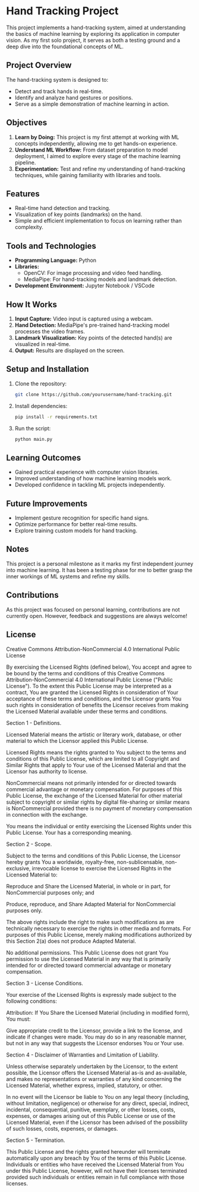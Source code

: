 # Hand Tracking Project

This project implements a hand-tracking system, aimed at understanding the basics of machine learning by exploring its application in computer vision. As my first solo project, it serves as both a testing ground and a deep dive into the foundational concepts of ML.

## Project Overview

The hand-tracking system is designed to:

- Detect and track hands in real-time.
- Identify and analyze hand gestures or positions.
- Serve as a simple demonstration of machine learning in action.

## Objectives

1. **Learn by Doing:** This project is my first attempt at working with ML concepts independently, allowing me to get hands-on experience.
2. **Understand ML Workflow:** From dataset preparation to model deployment, I aimed to explore every stage of the machine learning pipeline.
3. **Experimentation:** Test and refine my understanding of hand-tracking techniques, while gaining familiarity with libraries and tools.

## Features

- Real-time hand detection and tracking.
- Visualization of key points (landmarks) on the hand.
- Simple and efficient implementation to focus on learning rather than complexity.

## Tools and Technologies

- **Programming Language:** Python
- **Libraries:**
  - OpenCV: For image processing and video feed handling.
  - MediaPipe: For hand-tracking models and landmark detection.
- **Development Environment:** Jupyter Notebook / VSCode

## How It Works

1. **Input Capture:** Video input is captured using a webcam.
2. **Hand Detection:** MediaPipe's pre-trained hand-tracking model processes the video frames.
3. **Landmark Visualization:** Key points of the detected hand(s) are visualized in real-time.
4. **Output:** Results are displayed on the screen.

## Setup and Installation

1. Clone the repository:
   ```bash
   git clone https://github.com/yourusername/hand-tracking.git
   ```
2. Install dependencies:
   ```bash
   pip install -r requirements.txt
   ```
3. Run the script:
   ```bash
   python main.py
   ```

## Learning Outcomes

- Gained practical experience with computer vision libraries.
- Improved understanding of how machine learning models work.
- Developed confidence in tackling ML projects independently.

## Future Improvements

- Implement gesture recognition for specific hand signs.
- Optimize performance for better real-time results.
- Explore training custom models for hand tracking.

## Notes

This project is a personal milestone as it marks my first independent journey into machine learning. It has been a testing phase for me to better grasp the inner workings of ML systems and refine my skills.

## Contributions

As this project was focused on personal learning, contributions are not currently open. However, feedback and suggestions are always welcome!

## License

Creative Commons Attribution-NonCommercial 4.0 International Public License

By exercising the Licensed Rights (defined below), You accept and agree to be bound by the terms and conditions of this Creative Commons Attribution-NonCommercial 4.0 International Public License ("Public License"). To the extent this Public License may be interpreted as a contract, You are granted the Licensed Rights in consideration of Your acceptance of these terms and conditions, and the Licensor grants You such rights in consideration of benefits the Licensor receives from making the Licensed Material available under these terms and conditions.

Section 1 - Definitions.

Licensed Material means the artistic or literary work, database, or other material to which the Licensor applied this Public License.

Licensed Rights means the rights granted to You subject to the terms and conditions of this Public License, which are limited to all Copyright and Similar Rights that apply to Your use of the Licensed Material and that the Licensor has authority to license.

NonCommercial means not primarily intended for or directed towards commercial advantage or monetary compensation. For purposes of this Public License, the exchange of the Licensed Material for other material subject to copyright or similar rights by digital file-sharing or similar means is NonCommercial provided there is no payment of monetary compensation in connection with the exchange.

You means the individual or entity exercising the Licensed Rights under this Public License. Your has a corresponding meaning.

Section 2 - Scope.

Subject to the terms and conditions of this Public License, the Licensor hereby grants You a worldwide, royalty-free, non-sublicensable, non-exclusive, irrevocable license to exercise the Licensed Rights in the Licensed Material to:

Reproduce and Share the Licensed Material, in whole or in part, for NonCommercial purposes only; and

Produce, reproduce, and Share Adapted Material for NonCommercial purposes only.

The above rights include the right to make such modifications as are technically necessary to exercise the rights in other media and formats. For purposes of this Public License, merely making modifications authorized by this Section 2(a) does not produce Adapted Material.

No additional permissions. This Public License does not grant You permission to use the Licensed Material in any way that is primarily intended for or directed toward commercial advantage or monetary compensation.

Section 3 - License Conditions.

Your exercise of the Licensed Rights is expressly made subject to the following conditions:

Attribution: If You Share the Licensed Material (including in modified form), You must:

Give appropriate credit to the Licensor, provide a link to the license, and indicate if changes were made. You may do so in any reasonable manner, but not in any way that suggests the Licensor endorses You or Your use.

Section 4 - Disclaimer of Warranties and Limitation of Liability.

Unless otherwise separately undertaken by the Licensor, to the extent possible, the Licensor offers the Licensed Material as-is and as-available, and makes no representations or warranties of any kind concerning the Licensed Material, whether express, implied, statutory, or other.

In no event will the Licensor be liable to You on any legal theory (including, without limitation, negligence) or otherwise for any direct, special, indirect, incidental, consequential, punitive, exemplary, or other losses, costs, expenses, or damages arising out of this Public License or use of the Licensed Material, even if the Licensor has been advised of the possibility of such losses, costs, expenses, or damages.

Section 5 - Termination.

This Public License and the rights granted hereunder will terminate automatically upon any breach by You of the terms of this Public License. Individuals or entities who have received the Licensed Material from You under this Public License, however, will not have their licenses terminated provided such individuals or entities remain in full compliance with those licenses.


